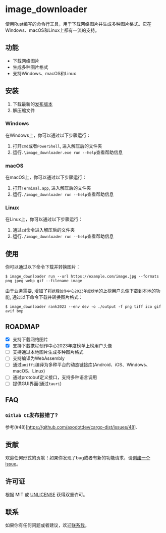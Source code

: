 # image_downloader

使用Rust编写的命令行工具，用于下载网络图片并生成多种图片格式。它在Windows、macOS和Linux上都有一流的支持。

## 功能

- 下载网络图片
- 生成多种图片格式
- 支持Windows、macOS和Linux

## 安装

1. 下载最新的[发布版本](https://github.com/fw6/image_downloader/releases)
2. 解压缩文件

### Windows

在Windows上，你可以通过以下步骤运行：
1. 打开`cmd`或者`PowerShell`, 进入解压后的文件夹
2. 运行`.\image_downloader.exe run --help`查看帮助信息

### macOS

在macOS上，你可以通过以下步骤运行：
1. 打开`Terminal.app`, 进入解压后的文件夹
2. 运行`./image_downloader run --help`查看帮助信息


### Linux

在Linux上，你可以通过以下步骤运行：
1. 通过`cd`命令进入解压后的文件夹
2. 运行`./image_downloader run --help`查看帮助信息

## 使用

你可以通过以下命令下载并转换图片：
```shell
$ image_downloader run --url https://example.com/image.jpg --formats png jpeg webp gif --filename image
```

由于业务需要, 增加了将`携程创作中心2023年度榜单`的上榜用户头像下载到本地的功能, 通过以下命令下载并转换图片格式：
```shell
$ image_downloader rank2023 --env dev -o ./output -f png tiff ico gif avif bmp
```

## ROADMAP

- [x] 支持下载网络图片
- [x] 支持下载携程创作中心2023年度榜单上榜用户头像
- [ ] 支持通过本地图片生成多种图片格式
- [ ] 支持编译为WebAssembly
- [ ] 通过`uniffi`编译为多种平台的动态链接库(Android、iOS、Windows、macOS、Linux)
- [ ] 通过protobuf定义接口，支持多种语言调用
- [ ] 提供GUI界面(通过`tauri`)

## FAQ

### `Gitlab CI`发布报错了?

参考(#48)[https://github.com/axodotdev/cargo-dist/issues/48].

## 贡献

欢迎任何形式的贡献！如果你发现了bug或者有新的功能请求，请[创建一个issue](https://git.dev.sh.ctripcorp.com/feng.w/image_downloader/-/issues/new)。

## 许可证

根据 MIT 或 [UNLICENSE](https://unlicense.org) 获得双重许可。

## 联系

如果你有任何问题或者建议，欢迎[联系我](https://c.ctrip.cn/s/e/TR036101)。
